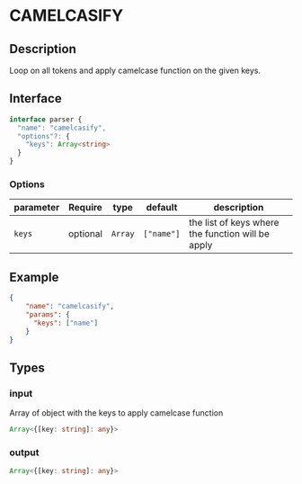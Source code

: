 # CAMELCASIFY

## Description

Loop on all tokens and apply camelcase function on the given keys.

## Interface

```ts
interface parser {
  "name": "camelcasify",
  "options"?: {
    "keys": Array<string>
  }
}
```

### Options
| parameter | Require    | type      | default    | description                                       |
| --------- | ---------- | --------- | ---------- | ------------------------------------------------- |
| `keys`    | optional   | `Array`   | `["name"]` | the list of keys where the function will be apply |

## Example 

```json
{
    "name": "camelcasify",
    "params": {
      "keys": ["name"]
    }
}
```

## Types

### input

Array of object with the keys to apply camelcase function

```ts
Array<{[key: string]: any}>
```

### output
```ts
Array<{[key: string]: any}>
```

